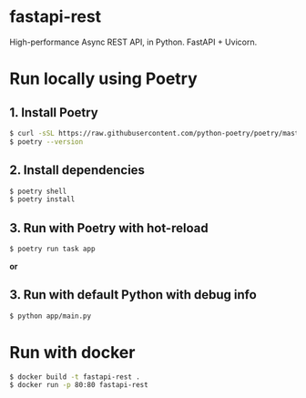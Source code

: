 # fastapi-rest
High-performance Async REST API, in Python. FastAPI + Uvicorn.

# Run locally using Poetry
## 1. Install Poetry
```bash
$ curl -sSL https://raw.githubusercontent.com/python-poetry/poetry/master/get-poetry.py | python -
$ poetry --version
```

## 2. Install dependencies
```bash
$ poetry shell
$ poetry install
```

## 3. Run with Poetry with hot-reload
```bash
$ poetry run task app
```
**or**
## 3. Run with default Python with debug info
```bash
$ python app/main.py
```
# Run with docker
```bash
$ docker build -t fastapi-rest .
$ docker run -p 80:80 fastapi-rest
```